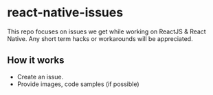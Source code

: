 # react-native-issues
This repo focuses on issues we get while working on ReactJS & React Native. Any short term hacks or workarounds will be appreciated.

## How it works

* Create an issue.
* Provide images, code samples (if possible)
